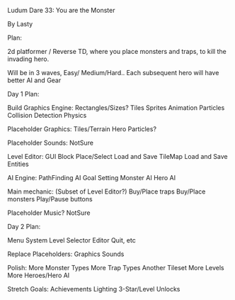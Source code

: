 
Ludum Dare 33:  You are the Monster


By Lasty



Plan:

2d platformer / Reverse TD, where you place monsters and traps, to kill the invading hero.

Will be in 3 waves, Easy/ Medium/Hard..   Each subsequent hero will have better AI and Gear




Day 1 Plan:


Build Graphics Engine:
	Rectangles/Sizes?
	Tiles
	Sprites
	Animation
	Particles
	Collision Detection
	Physics

Placeholder Graphics:
	Tiles/Terrain
	Hero
	Particles?

Placeholder Sounds:
	NotSure

Level Editor:
	GUI
	Block Place/Select
	Load and Save TileMap
	Load and Save Entities

AI Engine:
	PathFinding
	AI Goal Setting
	Monster AI
	Hero AI

Main mechanic:  (Subset of Level Editor?)
	Buy/Place traps
	Buy/Place monsters
	Play/Pause buttons


Placeholder Music?
	NotSure


Day 2 Plan:

Menu System
	Level Selector
	Editor
	Quit, etc


Replace Placeholders:
	Graphics
	Sounds


Polish:
	More Monster Types
	More Trap Types
	Another Tileset
	More Levels
	More Heroes/Hero AI


Stretch Goals:
	Achievements
	Lighting
	3-Star/Level Unlocks


